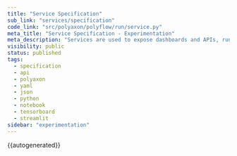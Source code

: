 ```yaml
---
title: "Service Specification"
sub_link: "services/specification"
code_link: "src/polyaxon/polyflow/run/service.py"
meta_title: "Service Specification - Experimentation"
meta_description: "Services are used to expose dashboards and APIs, run notebooks, JupyterHub, Tensorboards, Streamlit, Voila, ..."
visibility: public
status: published
tags:
  - specification
  - api
  - polyaxon
  - yaml
  - json
  - python
  - notebook
  - tensorboard
  - streamlit
sidebar: "experimentation"
---
```


{{autogenerated}}

